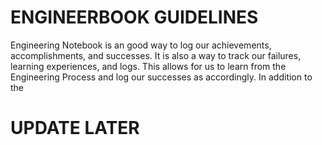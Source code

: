 # ENGINEERBOOK GUIDELINES

Engineering Notebook is an good way to log our achievements, accomplishments, and successes. It is also a way to track our failures,
learning experiences, and logs. This allows for us to learn from the Engineering Process and log our successes as accordingly. In
addition to the 

UPDATE LATER
============

